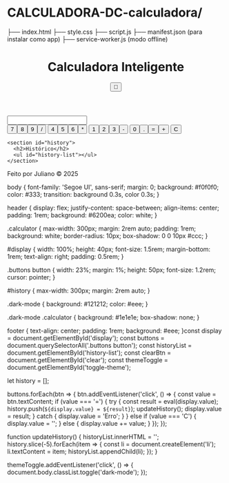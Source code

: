 # CALCULADORA-DC-calculadora/
├── index.html
├── style.css
├── script.js
├── manifest.json (para instalar como app)
├── service-worker.js (modo offline)<!DOCTYPE html>
<html lang="pt-BR">
<head>
  <meta charset="UTF-8" />
  <meta name="viewport" content="width=device-width, initial-scale=1.0" />
  <title>Calculadora Inteligente</title>
  <link rel="stylesheet" href="style.css" />
</head>
<body>
  <header>
    <h1>Calculadora Inteligente</h1>
    <button id="toggle-theme">🌙</button>
  </header>

  <main>
    <div class="calculator">
      <input type="text" id="display" readonly />
      <div class="buttons">
        <!-- Botões numéricos e operadores -->
        <button>7</button><button>8</button><button>9</button><button>/</button>
        <button>4</button><button>5</button><button>6</button><button>*</button>
        <button>1</button><button>2</button><button>3</button><button>-</button>
        <button>0</button><button>.</button><button>=</button><button>+</button>
        <button id="clear">C</button>
      </div>
    </div>

    <section id="history">
      <h2>Histórico</h2>
      <ul id="history-list"></ul>
    </section>
  </main>

  <footer>
    <p>Feito por Juliano © 2025</p>
  </footer>

  <script src="script.js"></script>
</body>
</html>body {
  font-family: 'Segoe UI', sans-serif;
  margin: 0;
  background: #f0f0f0;
  color: #333;
  transition: background 0.3s, color 0.3s;
}

header {
  display: flex;
  justify-content: space-between;
  align-items: center;
  padding: 1rem;
  background: #6200ea;
  color: white;
}

.calculator {
  max-width: 300px;
  margin: 2rem auto;
  padding: 1rem;
  background: white;
  border-radius: 10px;
  box-shadow: 0 0 10px #ccc;
}

#display {
  width: 100%;
  height: 40px;
  font-size: 1.5rem;
  margin-bottom: 1rem;
  text-align: right;
  padding: 0.5rem;
}

.buttons button {
  width: 23%;
  margin: 1%;
  height: 50px;
  font-size: 1.2rem;
  cursor: pointer;
}

#history {
  max-width: 300px;
  margin: 2rem auto;
}

.dark-mode {
  background: #121212;
  color: #eee;
}

.dark-mode .calculator {
  background: #1e1e1e;
  box-shadow: none;
}

footer {
  text-align: center;
  padding: 1rem;
  background: #eee;
}const display = document.getElementById('display');
const buttons = document.querySelectorAll('.buttons button');
const historyList = document.getElementById('history-list');
const clearBtn = document.getElementById('clear');
const themeToggle = document.getElementById('toggle-theme');

let history = [];

buttons.forEach(btn => {
  btn.addEventListener('click', () => {
    const value = btn.textContent;
    if (value === '=') {
      try {
        const result = eval(display.value);
        history.push(`${display.value} = ${result}`);
        updateHistory();
        display.value = result;
      } catch {
        display.value = 'Erro';
      }
    } else if (value === 'C') {
      display.value = '';
    } else {
      display.value += value;
    }
  });
});

function updateHistory() {
  historyList.innerHTML = '';
  history.slice(-5).forEach(item => {
    const li = document.createElement('li');
    li.textContent = item;
    historyList.appendChild(li);
  });
}

themeToggle.addEventListener('click', () => {
  document.body.classList.toggle('dark-mode');
});
